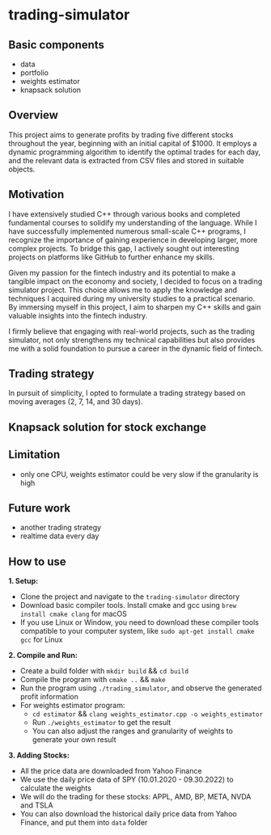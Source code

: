 # trading-simulator

## Basic components

+ data
+ portfolio
+ weights estimator
+ knapsack solution

## Overview

This project aims to generate profits by trading five different stocks throughout the year, beginning with an initial capital of $1000. It employs a dynamic programming algorithm to identify the optimal trades for each day, and the relevant data is extracted from CSV files and stored in suitable objects.


## Motivation

I have extensively studied C++ through various books and completed fundamental courses to solidify my understanding of the language. While I have successfully implemented numerous small-scale C++ programs, I recognize the importance of gaining experience in developing larger, more complex projects. To bridge this gap, I actively sought out interesting projects on platforms like GitHub to further enhance my skills.

Given my passion for the fintech industry and its potential to make a tangible impact on the economy and society, I decided to focus on a trading simulator project. This choice allows me to apply the knowledge and techniques I acquired during my university studies to a practical scenario. By immersing myself in this project, I aim to sharpen my C++ skills and gain valuable insights into the fintech industry.

I firmly believe that engaging with real-world projects, such as the trading simulator, not only strengthens my technical capabilities but also provides me with a solid foundation to pursue a career in the dynamic field of fintech.


## Trading strategy

In pursuit of simplicity, I opted to formulate a trading strategy based on moving averages (2, 7, 14, and 30 days).


## Knapsack solution for stock exchange



## Limitation

+ only one CPU, weights estimator could be very slow if the granularity is high


## Future work

+ another trading strategy
+ realtime data every day

## How to use

**1. Setup:**

+ Clone the project and navigate to the `trading-simulator` directory
+ Download basic compiler tools. Install cmake and gcc using `brew install cmake clang` for macOS
+ If you use Linux or Window, you need to download these compiler tools compatible to your computer system, like `sudo apt-get install cmake gcc` for Linux

**2. Compile and Run:**

+ Create a build folder with `mkdir build` && `cd build`
+ Compile the program with `cmake ..` && `make`
+ Run the program using `./trading_simulator`, and observe the generated profit information
+ For weights estimator program:
    - `cd estimator` && `clang weights_estimator.cpp -o weights_estimator`
    - Run `./weights_estimator` to get the result
    - You can also adjust the ranges and granularity of weights to generate your own result

**3. Adding Stocks:**

+ All the price data are downloaded from Yahoo Finance
+ We use the daily price data of SPY (10.01.2020 - 09.30.2022) to calculate the weights
+ We will do the trading for these stocks: APPL, AMD, BP, META, NVDA and TSLA
+ You can also download the historical daily price data from Yahoo Finance, and put them into `data` folder




